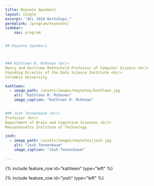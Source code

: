 ```yaml
---
title: Keynote Speakers
layout: single
excerpt: "ACL 2020 Workshops."
permalink: /program/keynotes/
sidebar: 
    nav: program


## Keynote Speakers



### Kathleen R. McKeown <br/>
Henry and Gertrude Rothschild Professor of Computer Science <br/>
Founding Director of the Data Science Institute <br/>
Columbia University

kathleen:
  - image_path: /assets/images/keynotes/kathleen.jpg
    alt: "Kathleen R. McKeown"
    image_caption: "Kathleen R. McKeown"

    
### Josh Tennenbaum <br/>
Professor <br/>
Department of Brain and Cognitive Sciences <br/>
Massachusetts Institute of Technology

josh:
  - image_path: /assets/images/keynotes/josh.jpg
    alt: "Josh Tennenbaum"
    image_caption: "Josh Tennenbaum"
    
---
```


{% include feature_row id="kathleen" type="left" %}

{% include feature_row id="josh" type="left" %}